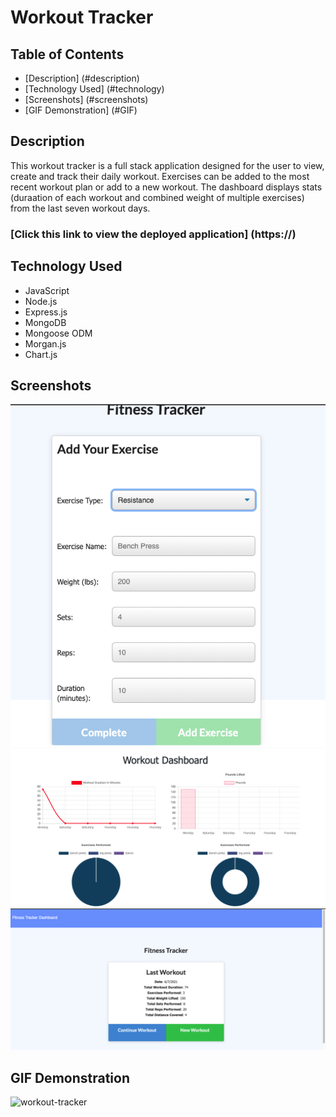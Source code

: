 # Workout Tracker

## Table of Contents
* [Description] (#description)
* [Technology Used] (#technology)
* [Screenshots] (#screenshots)
* [GIF Demonstration] (#GIF)

## Description
This workout tracker is a full stack application designed for the user to view, create and track their daily workout.  Exercises can be added to the most recent workout plan or add to a new workout.  The dashboard displays stats (duraation of each workout and combined weight of multiple exercises) from the last seven workout days.

### [Click this link to view the deployed application] (https://) 

## Technology Used
* JavaScript
* Node.js
* Express.js
* MongoDB
* Mongoose ODM
* Morgan.js
* Chart.js

## Screenshots

![workout-tracker](assets/enter-workout.png)
![workout-tracker](assets/workout-dashboard.png)
![workout-tracker](assets/workout-tracker.png)

## GIF Demonstration
![workout-tracker](https://media.giphy.com/media/bErra2VcPchDoKzGy9/giphy.gif)